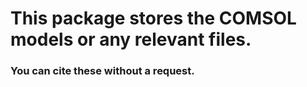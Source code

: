 # This package stores the COMSOL models or any relevant files. 
### You can cite these without a request.
